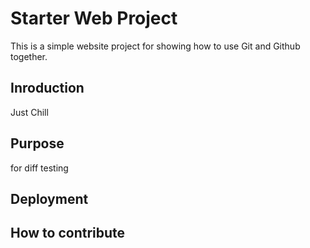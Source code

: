 # Starter Web Project

This is a simple website project for showing how to use Git and Github together.

## Inroduction

Just Chill

## Purpose

for diff testing

## Deployment

## How to contribute